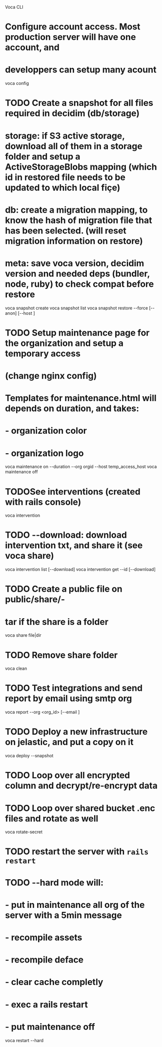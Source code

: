 Voca CLI

# Configure account access. Most production server will have one account, and 
# developpers can setup many acount
voca config

# TODO Create a snapshot for all files required in decidim (db/storage)
# storage: if S3 active storage, download all of them in a storage folder and setup a ActiveStorageBlobs mapping (which id in restored file needs to be updated to which local fiçe)
# db: create a migration mapping, to know the hash of migration file that has been selected. (will reset migration information on restore)
# meta: save voca version, decidim version and needed deps (bundler, node, ruby) to check compat before restore
voca snapshot create 
voca snapshot list
voca snapshot restore <file> --force [--anon] [--host <url>]

# TODO Setup maintenance page for the organization and setup a temporary access
# (change nginx config)
# Templates for maintenance.html will depends on duration, and takes: 
#   - organization color
#   - organization logo
voca maintenance on --duration <time> --org orgid --host temp_access_host
voca maintenance off

# TODOSee interventions (created with rails console)
voca intervention
# TODO --download: download intervention txt, and share it (see voca share)
voca intervention list [--download]
voca intervention get --id <id> [--download]


# TODO Create a public file on public/share/<file>-<uuid>
# tar if the share is a folder
voca share file|dir

# TODO Remove share folder
voca clean

# TODO Test integrations and send report by email using smtp org
voca report --org <org_id> [--email <email>] 

# TODO Deploy a new infrastructure on jelastic, and put a copy on it
voca deploy --snapshot <name>

# TODO Loop over all encrypted column and decrypt/re-encrypt data
# TODO Loop over shared bucket .enc files and rotate as well 
voca rotate-secret

# TODO restart the server with `rails restart`
# TODO --hard mode will:
#   - put in maintenance all org of the server with a 5min message
#   - recompile assets
#   - recompile deface
#   - clear cache completly
#   - exec a rails restart
#   - put maintenance off
voca restart --hard
